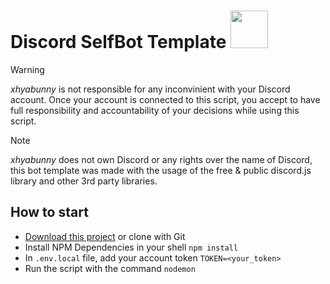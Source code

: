 # Discord SelfBot Template <img src="https://github.com/user-attachments/assets/774c3d86-c7cc-4038-bb32-4022ba685c4c"  width="60" height="60" />
> [!WARNING]
> *xhyabunny* is not responsible for any inconvinient with your Discord account.
> Once your account is connected to this script, you accept to have full responsibility and accountability of your decisions while using this script.

> [!NOTE]
> *xhyabunny* does not own Discord or any rights over the name of Discord, this bot template was made with the usage of the free & public discord.js library and other 3rd party libraries.

## How to start
- [Download this project](https://github.com/xhyabunny/discord-selfbot-template/archive/refs/heads/main.zip) or clone with Git
- Install NPM Dependencies in your shell `npm install`
- In `.env.local` file, add your account token `TOKEN=<your_token>` 
- Run the script with the command `nodemon`

